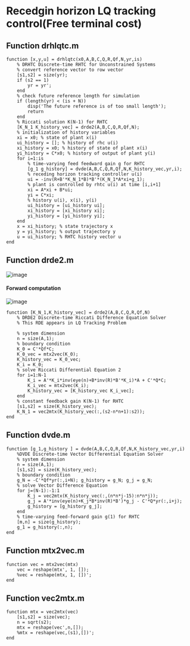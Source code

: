 # Recedgin horizon LQ tracking control(Free terminal cost) 

## Function drhlqtc.m

    function [x,y,u] = drhlqtc(x0,A,B,C,Q,R,Qf,N,yr,is)
        % DRHTC Discrete-time RHTC for Unconstrained Systems
        % convert reference vector to row vector
        [s1,s2] = size(yr); 
        if (s2 == 1)
            yr = yr';
        end
        % check future reference length for simulation
        if (length(yr) < (is + N))
            disp('The future reference is of too small length');
            return
        end
        % Riccati solution K(N-1) for RHTC
        [K_N_1 K_history_vec] = drde2(A,B,C,Q,R,Qf,N);
        % initialization of history variables
        xi = x0; % state of plant x(i)
        ui_history = []; % history of rhc u(i)
        xi_history = x0; % history of state of plant x(i)
        yi_history = C*x0; % history of output of plant y(i)
        for i=1:is
            % time-varying feed feedward gain g for RHTC
            [g_1 g_history] = dvde(A,B,C,Q,R,Qf,N,K_history_vec,yr,i);
            % receding horizon tracking controller u(i)
            ui = -inv(R+B'*K_N_1*B)*B'*(K_N_1*A*xi+g_1);
            % plant is controlled by rhtc u(i) at time [i,i+1]
            xi = A*xi + B*ui;
            yi = C*xi;
            % history u(i), x(i), y(i)
            ui_history = [ui_history ui];
            xi_history = [xi_history xi];
            yi_history = [yi_history yi];
        end
        x = xi_history; % state trajectory x
        y = yi_history; % output trajectory y
        u = ui_history; % RHTC history vector u
    end

## Function drde2.m

![image](https://user-images.githubusercontent.com/42115807/104813997-dc807980-584f-11eb-9799-a6a251458cf0.png)<br>

#### Forward computation

![image](https://user-images.githubusercontent.com/42115807/104814077-50bb1d00-5850-11eb-8f97-4cc357d67abb.png)<br>


    function [K_N_1,K_history_vec] = drde2(A,B,C,Q,R,Qf,N)
        % DRDE2 Discrete-time Riccati Difference Equation Solver
        % This RDE appears in LQ Tracking Problem

        % system dimension
        n = size(A,1);
        % boundary condition
        K_0 = C'*Qf*C;
        K_0_vec = mtx2vec(K_0);
        K_history_vec = K_0_vec;
        K_i = K_0;
        % solve Riccati Differential Equation 2
        for i=1:N-1
            K_i = A'*K_i*inv(eye(n)+B*inv(R)*B'*K_i)*A + C'*Q*C;
            K_i_vec = mtx2vec(K_i);
            K_history_vec = [K_history_vec K_i_vec];
        end
        % constant feedback gain K(N-1) for RHTC
        [s1,s2] = size(K_history_vec);
        K_N_1 = vec2mtx(K_history_vec(:,(s2-n*n+1):s2));
    end

## Function dvde.m

    function [g_1,g_history ] = dvde(A,B,C,Q,R,Qf,N,K_history_vec,yr,i)
        %DVDE Discrete-time Vector Differential Equation Solver
        % system dimension
        n = size(A,1);
        [s1,s2] = size(K_history_vec);
        % boundary condition
        g_N = -C'*Qf*yr(:,i+N); g_history = g_N; g_j = g_N;
        % solve Vector Difference Equation
        for j=(N-1):-1:1
            K_j = vec2mtx(K_history_vec(:,(n*n*j-15):n*n*j));
            g_j = A'*inv(eye(n)+K_j*B*inv(R)*B')*g_j - C'*Q*yr(:,i+j);
            g_history = [g_history g_j];
        end
        % time-varying feed-forward gain g(1) for RHTC
        [m,n] = size(g_history); 
        g_1 = g_history(:,n);
    end

## Function mtx2vec.m

    function vec = mtx2vec(mtx)
        vec = reshape(mtx', 1, []);
        %vec = reshape(mtx, 1, [])';
    end

## Function vec2mtx.m

    function mtx = vec2mtx(vec)
        [s1,s2] = size(vec);
        n = sqrt(s2);
        mtx = reshape(vec',n,[]);
        %mtx = reshape(vec,(s1),[])';
    end
